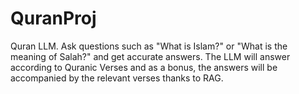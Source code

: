 # QuranProj
Quran LLM.
Ask questions such as "What is Islam?" or "What is the meaning of Salah?" and get accurate answers. 
The LLM will answer according to Quranic Verses and as a bonus, the answers will be accompanied by the relevant verses thanks to RAG.
